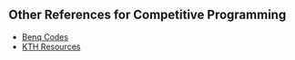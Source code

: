 ## Other References for Competitive Programming
* [Benq Codes](https://github.com/bqi343/USACO)
* [KTH Resources](https://github.com/kth-competitive-programming/kactl)
